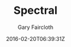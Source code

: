 ---
title: "Spectral"
github: https://github.com/arkadianriver/spectral
demo: http://arkadianriver.github.io/spectral/
author: Gary Faircloth
ssg:
  - Jekyll
cms:
  - No Cms
date: 2016-02-20T06:39:31Z
github_branch: master
stale: true
---